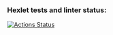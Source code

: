 ### Hexlet tests and linter status:
[![Actions Status](https://github.com/SpaceJumperdono/java-project-78/actions/workflows/hexlet-check.yml/badge.svg)](https://github.com/SpaceJumperdono/java-project-78/actions)